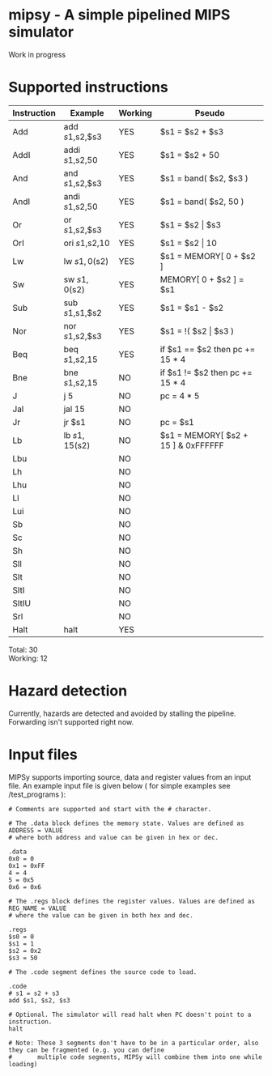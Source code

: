 # mipsy - A simple pipelined MIPS simulator

Work in progress


# Supported instructions

Instruction |      Example     | Working |    Pseudo   
------------|------------------|---------|--------------
Add         |  add $s1,$s2,$s3 |   YES   |  $s1 = $s2 + $s3
AddI        |  addi $s1,$s2,50 |   YES   |  $s1 = $s2 + 50           
And         |  and $s1,$s2,$s3 |   YES   |  $s1 = band( $s2, $s3 )           
AndI        |  andi $s1,$s2,50 |   YES   |  $s1 = band( $s2, 50 )
Or          |  or $s1,$s2,$s3  |   YES   |  $s1 = $s2 \| $s3            
OrI         |  ori $s1,$s2,10  |   YES   |  $s1 = $s2 \| 10
Lw          |  lw $s1, 0($s2)  |   YES   |  $s1 = MEMORY[ 0 + $s2 ]
Sw          |  sw $s1, 0($s2)  |   YES   |  MEMORY[ 0 + $s2 ] = $s1
Sub         |  sub $s1,$s1,$s2 |   YES   |  $s1 = $s1 - $s2
Nor         |  nor $s1,$s2,$s3 |   YES   |  $s1 = !( $s2 \| $s3 )
Beq         |  beq $s1,$s2,15  |   YES   |  if $s1 == $s2 then pc += 15 * 4           
Bne         |  bne $s1,$s2,15  |   NO    |  if $s1 != $s2 then pc += 15 * 4          
J           |  j 5             |   NO    |  pc = 4 * 5
Jal         |  jal 15          |   NO    |              
Jr          |  jr $s1          |   NO    |  pc = $s1    
Lb          |  lb $s1, 15($s2) |   NO    |  $s1 = MEMORY[ $s2 + 15 ] & 0xFFFFFF
Lbu         |                  |   NO    |             
Lh          |                  |   NO    |             
Lhu         |                  |   NO    |             
Ll          |                  |   NO    |             
Lui         |                  |   NO    |                        
Sb          |                  |   NO    |             
Sc          |                  |   NO    |             
Sh          |                  |   NO    |             
Sll         |                  |   NO    |             
Slt         |                  |   NO    |             
SltI        |                  |   NO    |             
SltIU       |                  |   NO    |             
Srl         |                  |   NO    |             
Halt        |  halt            |   YES   |             

Total:   30  
Working: 12

# Hazard detection

Currently, hazards are detected and avoided by stalling the pipeline. 
Forwarding isn't supported right now.


# Input files 

MIPSy supports importing source, data and register values from an input file. 
An example input file is given below ( for simple examples see /test_programs ):

```
# Comments are supported and start with the # character.

# The .data block defines the memory state. Values are defined as ADDRESS = VALUE 
# where both address and value can be given in hex or dec.

.data
0x0 = 0
0x1 = 0xFF
4 = 4
5 = 0x5
0x6 = 0x6

# The .regs block defines the register values. Values are defined as REG_NAME = VALUE 
# where the value can be given in both hex and dec.

.regs
$s0 = 0
$s1 = 1
$s2 = 0x2
$s3 = 50

# The .code segment defines the source code to load.

.code
# s1 = s2 + s3
add $s1, $s2, $s3

# Optional. The simulator will read halt when PC doesn't point to a instruction.
halt 

# Note: These 3 segments don't have to be in a particular order, also they can be fragmented (e.g. you can define
#       multiple code segments, MIPSy will combine them into one while loading)
```

